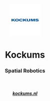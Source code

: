 <p align="center">
  <img src="https://github.com/kockums/.assets/blob/a10cad139651ba404864f0790f7296a0e9c67ef1/logo/kockums-logo_light.png" width="20%" height="20%" alt="Kockums Logo">
</p>
<h1 align='center' style='border-bottom: none;'>Kockums</h1>
<h3 align='center'>Spatial Robotics</h3>
<br>



<div align="center">

##### [kockums.nl](https://www.kockums.nl)

</div>